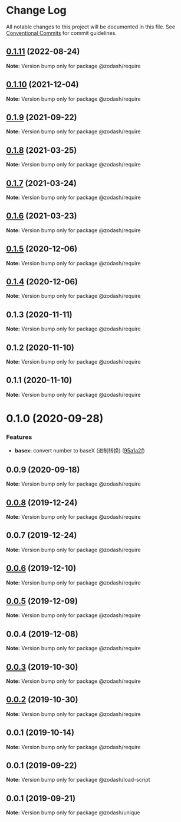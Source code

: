 # Change Log

All notable changes to this project will be documented in this file.
See [Conventional Commits](https://conventionalcommits.org) for commit guidelines.

## [0.1.11](https://github.com/zcorky/zodash/compare/@zodash/require@0.1.10...@zodash/require@0.1.11) (2022-08-24)

**Note:** Version bump only for package @zodash/require





## [0.1.10](https://github.com/zcorky/zodash/compare/@zodash/require@0.1.9...@zodash/require@0.1.10) (2021-12-04)

**Note:** Version bump only for package @zodash/require





## [0.1.9](https://github.com/zcorky/zodash/compare/@zodash/require@0.1.8...@zodash/require@0.1.9) (2021-09-22)

**Note:** Version bump only for package @zodash/require





## [0.1.8](https://github.com/zcorky/zodash/compare/@zodash/require@0.1.7...@zodash/require@0.1.8) (2021-03-25)

**Note:** Version bump only for package @zodash/require





## [0.1.7](https://github.com/zcorky/zodash/compare/@zodash/require@0.1.6...@zodash/require@0.1.7) (2021-03-24)

**Note:** Version bump only for package @zodash/require





## [0.1.6](https://github.com/zcorky/zodash/compare/@zodash/require@0.1.5...@zodash/require@0.1.6) (2021-03-23)

**Note:** Version bump only for package @zodash/require





## [0.1.5](https://github.com/zcorky/zodash/compare/@zodash/require@0.1.4...@zodash/require@0.1.5) (2020-12-06)

**Note:** Version bump only for package @zodash/require





## [0.1.4](https://github.com/zcorky/zodash/compare/@zodash/require@0.1.3...@zodash/require@0.1.4) (2020-12-06)

**Note:** Version bump only for package @zodash/require





## 0.1.3 (2020-11-11)

**Note:** Version bump only for package @zodash/require





## 0.1.2 (2020-11-10)

**Note:** Version bump only for package @zodash/require





## 0.1.1 (2020-11-10)

**Note:** Version bump only for package @zodash/require





# 0.1.0 (2020-09-28)


### Features

* **basex:** convert number to baseX (进制转换) ([95a1a2f](https://github.com/zcorky/zodash/commit/95a1a2f361d73de5caa3b8e297c1643e97e40983))





## 0.0.9 (2020-09-18)

**Note:** Version bump only for package @zodash/require





## [0.0.8](https://github.com/zcorky/zodash/compare/@zodash/require@0.0.7...@zodash/require@0.0.8) (2019-12-24)

**Note:** Version bump only for package @zodash/require





## 0.0.7 (2019-12-24)

**Note:** Version bump only for package @zodash/require





## [0.0.6](https://github.com/zcorky/zodash/compare/@zodash/require@0.0.5...@zodash/require@0.0.6) (2019-12-10)

**Note:** Version bump only for package @zodash/require





## [0.0.5](https://github.com/zcorky/zodash/compare/@zodash/require@0.0.4...@zodash/require@0.0.5) (2019-12-09)

**Note:** Version bump only for package @zodash/require





## 0.0.4 (2019-12-08)

**Note:** Version bump only for package @zodash/require





## [0.0.3](https://github.com/zcorky/zodash/compare/@zodash/require@0.0.2...@zodash/require@0.0.3) (2019-10-30)

**Note:** Version bump only for package @zodash/require





## [0.0.2](https://github.com/zcorky/zodash/compare/@zodash/require@0.0.1...@zodash/require@0.0.2) (2019-10-30)

**Note:** Version bump only for package @zodash/require





## 0.0.1 (2019-10-14)

**Note:** Version bump only for package @zodash/require





## 0.0.1 (2019-09-22)

**Note:** Version bump only for package @zodash/load-script





## 0.0.1 (2019-09-21)

**Note:** Version bump only for package @zodash/unique
